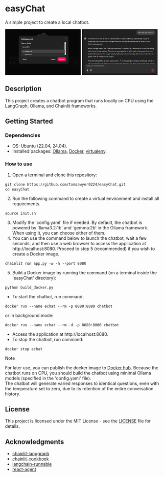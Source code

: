 # easyChat

A simple project to create a local chatbot.
<p float="left">
  <img src="demo/chatbot_1.png" width="49%" />
  <img src="demo/chatbot_2.png" width="49%" />
</p>

## Description

This project creates a chatbot program that runs locally on CPU using the LangGraph, Ollama, and Chainlit frameworks.

## Getting Started

### Dependencies

* OS: Ubuntu (22.04, 24.04).
* Installed packages: [Ollama](https://ollama.com/download/linux), [Docker](https://docs.docker.com/engine/install/ubuntu/), [virtualenv](https://virtualenv.pypa.io/en/latest/installation.html).

### How to use

1. Open a terminal and clone this repository:

```
git clone https://github.com/tomsawyer0224/easyChat.git
cd easyChat
```
2. Run the following command to create a virtual environment and install all requirements.
```
source init.sh
```
3. Modify the 'config.yaml' file if needed. By default, the chatbot is powered by 'llama3.2:1b' and 'gemma:2b' in the Ollama framework. When using it, you can choose either of them.
4. You can use the command below to launch the chatbot, wait a few seconds, and then use a web browser to access the application at http://localhost:8080. Proceed to step 5 (recommended) if you wish to create a Docker image.
```
chainlit run app.py -w -h --port 8080
```

5. Build a Docker image by running the command (on a terminal inside the 'easyChat' directory):
```
python build_docker.py
```
* To start the chatbot, run command:
```
docker run --name echat --rm -p 8080:8080 chatbot
```
or in background mode:
```
docker run --name echat --rm -d -p 8080:8080 chatbot
```
* Access the application at http://localhost:8080.
* To stop the chatbot, run command:
```
docker stop echat
```
> [!Note]
> For later use, you can publish the docker image to [Docker hub](https://hub.docker.com/). Because the chatbot runs on CPU, you should build the chatbot using minimal Ollama models (specified in the 'config.yaml' file).\
> The chatbot will generate varied responses to identical questions, even with the temperature set to zero, due to its retention of the entire conversation history.

## License

This project is licensed under the MIT License - see the [LICENSE](./LICENSE) file for details.

## Acknowledgments
* [chainlit-langgraph](https://docs.chainlit.io/integrations/langchain)
* [chainlit-cookbook](https://github.com/Chainlit/cookbook/tree/main/aws-ecs-deployment)
* [langchain-runnable](https://python.langchain.com/api_reference/core/runnables/langchain_core.runnables.history.RunnableWithMessageHistory.html)
* [react-agent](https://github.com/langchain-ai/react-agent/tree/main)
